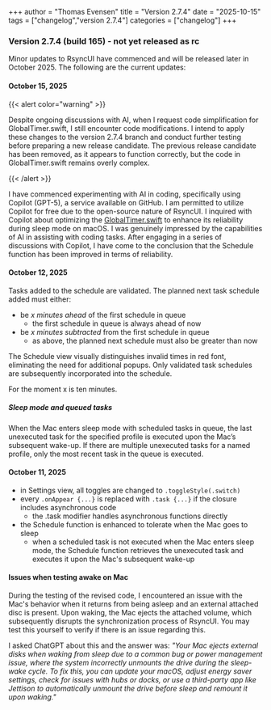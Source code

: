 +++
author = "Thomas Evensen"
title = "Version 2.7.4"
date = "2025-10-15"
tags = ["changelog","version 2.7.4"]
categories = ["changelog"]
+++

### Version 2.7.4 (build 165) - not yet released as rc

Minor updates to RsyncUI have commenced and will be released later in October 2025. The following are the current updates:

#### October 15, 2025

{{< alert color="warning" >}}

Despite ongoing discussions with AI, when I request code simplification for GlobalTimer.swift, I still encounter code modifications. I intend to apply these changes to the version 2.7.4 branch and conduct further testing before preparing a new release candidate. The previous release candidate has been removed, as it appears to function correctly, but the code in GlobalTimer.swift remains overly complex. 

{{< /alert >}}

I have commenced experimenting with AI in coding, specifically using Copilot (GPT-5), a service available on GitHub. I am permitted to utilize Copilot for free due to the open-source nature of RsyncUI. I inquired with Copilot about optimizing the [GlobalTimer.swift](https://github.com/rsyncOSX/RsyncUI/blob/main/RsyncUI/Model/Global/GlobalTimer.swift) to enhance its reliability during sleep mode on macOS. I was genuinely impressed by the capabilities of AI in assisting with coding tasks. After engaging in a series of discussions with Copilot, I have come to the conclusion that the Schedule function has been improved in terms of reliability.

#### October 12, 2025

Tasks added to the schedule are validated. The planned next task schedule added must either:

- be *x minutes ahead* of the first schedule in queue
	- the first schedule in queue is always ahead of now	
- be *x minutes subtracted* from the first schedule in queue
	- as above, the planned next schedule must also be greater than now

The Schedule view visually distinguishes invalid times in red font, eliminating the need for additional popups. Only validated task schedules are subsequently incorporated into the schedule.

For the moment x is ten minutes.

##### Sleep mode and queued tasks

When the Mac enters sleep mode with scheduled tasks in queue, the last unexecuted task for the specified profile is executed upon the Mac’s subsequent wake-up. If there are multiple unexecuted tasks for a named profile, only the most recent task in the queue is executed. 

#### October 11, 2025

- in Settings view, all toggles are changed to `.toggleStyle(.switch)`
- every `.onAppear {...}` is replaced with `.task {...}` if the closure includes asynchronous code
	- the .task modifier handles asynchronous functions directly
- the Schedule function is enhanced to tolerate when the Mac goes to sleep
	- when a scheduled task is not executed when the Mac enters sleep mode, the Schedule function retrieves the unexecuted task and executes it upon the Mac's subsequent wake-up

#### Issues when testing awake on Mac

During the testing of the revised code, I encountered an issue with the Mac's behavior when it returns from being asleep and an external attached disc is present. Upon waking, the Mac ejects the attached volume, which subsequently disrupts the synchronization process of RsyncUI. You may test this yourself to verify if there is an issue regarding this.

I asked ChatGPT about this and the answer was: *"Your Mac ejects external disks when waking from sleep due to a common bug or power management issue, where the system incorrectly unmounts the drive during the sleep-wake cycle. To fix this, you can update your macOS, adjust energy saver settings, check for issues with hubs or docks, or use a third-party app like Jettison to automatically unmount the drive before sleep and remount it upon waking."*
